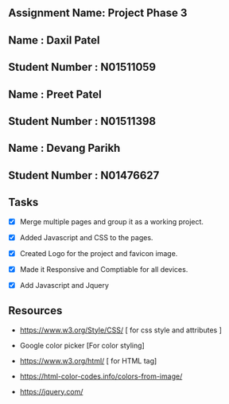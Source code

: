 ## Assignment Name: Project Phase 3

## Name : Daxil Patel

## Student Number : N01511059

## Name : Preet Patel

## Student Number : N01511398

## Name : Devang Parikh

## Student Number : N01476627

## Tasks



- [x] Merge multiple pages and group it as a working project.

- [x] Added Javascript and CSS to the pages.

- [x] Created Logo for the project and favicon image.

- [x] Made it Responsive and Comptiable for all devices.

- [x] Add Javascript and Jquery




## Resources



- https://www.w3.org/Style/CSS/  [ for css style and attributes ]

- Google color picker [For color styling]

- https://www.w3.org/html/ [ for HTML tag]

- https://html-color-codes.info/colors-from-image/

- https://jquery.com/


